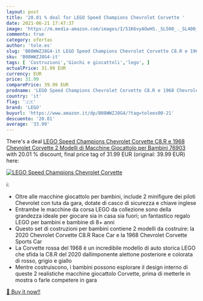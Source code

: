 ```yaml
---
layout: post
title: '20.01 % deal for LEGO Speed Champions Chevrolet Corvette '
date: 2021-06-21 17:47:37
image: 'https://m.media-amazon.com/images/I/51K6vyAOwHS._SL500_._SL400_.jpg'
comments: true
category: ofertas
author: 'tole.es'
slug: 'B08WWZJ8G4-it LEGO Speed Champions Chevrolet Corvette C8.R e 1968...'
sku: 'B08WWZJ8G4-it'
tags: [ 'Costruzioni','Giochi e giocattoli','lego', ]
actualPrice: 31.99 EUR
currency: EUR
price: 31.99
comparePrice: 39.99 EUR
prodname: 'LEGO Speed Champions Chevrolet Corvette C8.R e 1968 Chevrolet Corvette  2 Modelli di Macchine Giocattolo per Bambini  76903'
country: 'it'
flag: '🇮🇹'
brand: 'LEGO'
buyurl: 'https://www.amazon.it/dp/B08WWZJ8G4/?tag=tolees00-21'
descuento: '20.01'
average: '33.99'
---
```


There's a deal [LEGO Speed Champions Chevrolet Corvette C8.R e 1968 Chevrolet Corvette  2 Modelli di Macchine Giocattolo per Bambini  76903](https://www.amazon.it/dp/B08WWZJ8G4/?tag=tolees00-21)  with  20.01 % discount, final price tag of  31.99 EUR (original: 39.99 EUR) here:

[![LEGO Speed Champions Chevrolet Corvette ](https://m.media-amazon.com/images/I/51K6vyAOwHS._SL500_._SL400_.jpg)](https://www.amazon.it/dp/B08WWZJ8G4/?tag=tolees00-21)

ℹ️:

- Oltre alle macchine giocattolo per bambini, include 2 minifigure dei piloti Chevrolet con tuta da gara, dotate di casco di sicurezza e chiave inglese
- Entrambe le macchine da corsa LEGO da collezione sono della grandezza ideale per giocare sia in casa sia fuori; un fantastico regalo LEGO per bambini e bambine di 8+ anni
- Questo set di costruzioni per bambini contiene 2 modelli da costruire: la 2020 Chevrolet Corvette C8.R Race Car e la 1968 Chevrolet Corvette Sports Car
- La Corvette rossa del 1968 è un incredibile modello di auto storica LEGO che sfida la C8.R del 2020 dallimponente alettone posteriore e colorata di rosso, grigio e giallo
- Mentre costruiscono, i bambini possono esplorare il design interno di queste 2 realistiche macchine giocattolo Corvette, prima di metterle in mostra o farle competere in gara

[🛒 Buy it now!!](https://www.amazon.it/dp/B08WWZJ8G4/?tag=tolees00-21)
